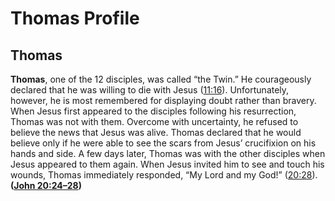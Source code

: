 # Thomas Profile

## Thomas

**Thomas**, one of the 12 disciples, was called “the Twin.” He courageously declared that he was willing to die with Jesus ([11:16](https://www.esv.org/John+11%3A16/)). Unfortunately, however, he is most remembered for displaying doubt rather than bravery. When Jesus first appeared to the disciples following his resurrection, Thomas was not with them. Overcome with uncertainty, he refused to believe the news that Jesus was alive. Thomas declared that he would believe only if he were able to see the scars from Jesus’ crucifixion on his hands and side. A few days later, Thomas was with the other disciples when Jesus appeared to them again. When Jesus invited him to see and touch his wounds, Thomas immediately responded, “My Lord and my God!” ([20:28](https://www.esv.org/John+20%3A28/)). **([John 20:24–28](https://www.esv.org/John+20%3A24%E2%80%9328/))**


